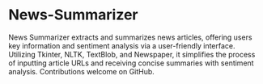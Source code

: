 # News-Summarizer
News Summarizer extracts and summarizes news articles, offering users key information and sentiment analysis via a user-friendly interface. Utilizing Tkinter, NLTK, TextBlob, and Newspaper, it simplifies the process of inputting article URLs and receiving concise summaries with sentiment analysis. Contributions welcome on GitHub.
